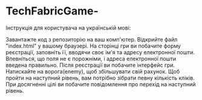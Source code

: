 # TechFabricGame-
Інструкція для користувача на українській мові:

Завантажте код з репозиторію на ваш комп'ютер.
Відкрийте файл "index.html" у вашому браузері.
На сторінці гри ви побачите форму реєстрації, заповніть її, вводячи своє ім'я та адресу електронної пошти. Впевніться, що поля не є порожніми, і адреса електронної пошти введена правильно.
Після реєстрації ви побачите інтерфейс гри. Натискайте на ворога(enemy), щоб збільшувати свій рахунок.
Щоб пройти на наступний рівень, вам потрібно зібрати певну кількість кліків. При досягненні цілі ви побачите повідомлення про перехід на наступний рівень.
